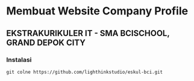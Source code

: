 # Membuat Website Company Profile

## EKSTRAKURIKULER IT - SMA BCISCHOOL, GRAND DEPOK CITY

### Instalasi
```
git colne https://github.com/lighthinkstudio/eskul-bci.git
```
